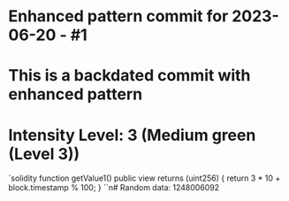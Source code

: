 ﻿# Enhanced pattern commit for 2023-06-20 - #1
# This is a backdated commit with enhanced pattern
# Intensity Level: 3 (Medium green (Level 3))
`solidity
function getValue1() public view returns (uint256) {
    return 3 * 10 + block.timestamp % 100;
}
``n# Random data: 1248006092

